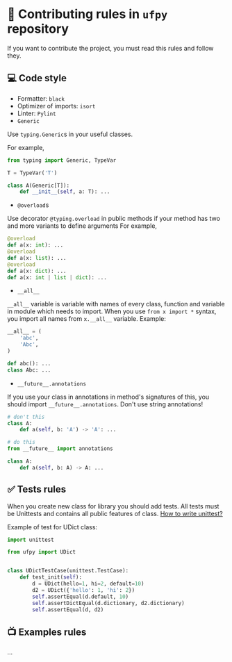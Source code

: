 # 📖 Contributing rules in `ufpy` repository

If you want to contribute the project, you must read this rules and follow they.

## 💻 Code style

- Formatter: `black`
- Optimizer of imports: `isort`
- Linter: `Pylint`
- `Generic`

Use `typing.Generic`s in your useful classes.

For example,
```python
from typing import Generic, TypeVar

T = TypeVar('T')

class A(Generic[T]): 
    def __init__(self, a: T): ...
```

- `@overload`s

Use decorator `@typing.overload` in public methods if your method
has two and more variants to define arguments
For example,
```python
@overload
def a(x: int): ...
@overload
def a(x: list): ...
@overload
def a(x: dict): ...
def a(x: int | list | dict): ...
```

- `__all__`

`__all__` variable is variable with names of every class,
function and variable in module which needs to import.
When you use `from x import *` syntax, you import all names from `x.__all__` variable.
Example:
```python
__all__ = (
    'abc',
    'Abc',
)

def abc(): ...
class Abc: ...
```

- `__future__.annotations`

If you use your class in annotations in method's signatures of this, you should import
`__future__.annotations`. Don't use string annotations!

```python
# don't this
class A:
    def a(self, b: 'A') -> 'A': ...

# do this
from __future__ import annotations

class A:
    def a(self, b: A) -> A: ...
```

## ✅ Tests rules

When you create new class for library you should add tests. All tests must be Unittests and
contains all public features of class.
[How to write unittest?](https://realpython.com/python-testing/#how-to-structure-a-simple-test)

Example of test for UDict class:
```python
import unittest

from ufpy import UDict


class UDictTestCase(unittest.TestCase):
    def test_init(self):
        d = UDict(hello=1, hi=2, default=10)
        d2 = UDict({'hello': 1, 'hi': 2})
        self.assertEqual(d.default, 10)
        self.assertDictEqual(d.dictionary, d2.dictionary)
        self.assertEqual(d, d2)
```

## 📺 Examples rules

...
